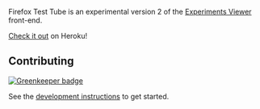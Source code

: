Firefox Test Tube is an experimental version 2 of the
[Experiments Viewer](https://github.com/mozilla/experiments-viewer) front-end.

[Check it out](http://firefox-test-tube.herokuapp.com/) on Heroku!

## Contributing

[![Greenkeeper badge](https://badges.greenkeeper.io/mozilla/firefox-test-tube.svg)](https://greenkeeper.io/)

See the [development instructions](docs/development.md) to get started.
